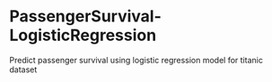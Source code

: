 # PassengerSurvival-LogisticRegression
Predict passenger survival using logistic regression model for titanic dataset
